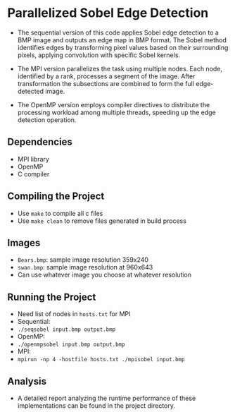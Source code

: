 # Parallelized Sobel Edge Detection
- The sequential version of this code applies Sobel edge detection to a BMP image and outputs an edge map in BMP format. The Sobel method identifies edges by transforming pixel values based on their surrounding pixels, applying convolution with specific Sobel kernels.

- The MPI version parallelizes the task using multiple nodes. Each node, identified by a rank, processes a segment of the image. After transformation the subsections are combined to form the full edge-detected image.

- The OpenMP version employs compiler directives to distribute the processing workload among multiple threads, speeding up the edge detection operation.

## Dependencies
- MPI library
- OpenMP
- C compiler

## Compiling the Project
- Use `make` to compile all c files
- Use `make clean` to remove files generated in build process

## Images
- `Bears.bmp`: sample image resolution 359x240
- `swan.bmp`: sample image resolution at 960x643
- Can use whatever image you choose at whatever resolution

## Running the Project
- Need list of nodes in `hosts.txt` for MPI
- Sequential:
 - `./seqsobel input.bmp output.bmp`
- OpenMP:
 - `./openmpsobel input.bmp output.bmp`
- MPI:
 - `mpirun -np 4 -hostfile hosts.txt ./mpisobel input.bmp`

## Analysis
- A detailed report analyzing the runtime performance of these implementations can be found in the project directory.

